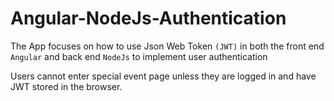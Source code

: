 # Angular-NodeJs-Authentication
The App focuses on how to use Json Web Token `(JWT)` in both the front end `Angular` and back end `NodeJs` to implement user authentication

Users cannot enter special event page unless they are logged in and have JWT stored in the browser. 
